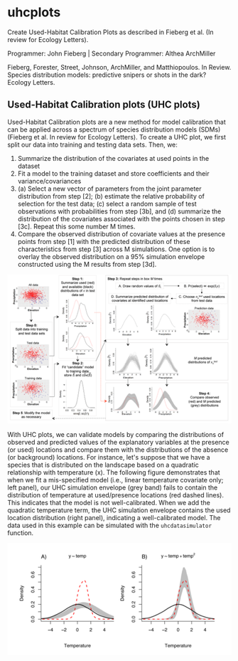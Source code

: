 # uhcplots
Create Used-Habitat Calibration Plots as described in Fieberg et al. (In review for Ecology Letters).

Programmer: John Fieberg | Secondary Programmer: Althea ArchMiller

Fieberg, Forester, Street, Johnson, ArchMiller, and Matthiopoulos. In Review. Species distribution models: predictive snipers or shots in the dark? Ecology Letters.

## Used-Habitat Calibration plots (UHC plots)

Used-Habitat Calibration plots are a new method for model calibration that can be applied across a spectrum of species distribution models (SDMs) (Fieberg et al. In review for Ecology Letters). To create a UHC plot, we first split our data into training and testing data sets. Then, we:

1. Summarize the distribution of the covariates at used points in the dataset
2. Fit a model to the training dataset and store coefficients and their variance/covariances
3. (a) Select a new vector of parameters from the joint parameter distribution from step [2]; (b) estimate the relative probability of selection for the test data; (c) select a random sample of test observations with probabilities from step [3b], and (d) summarize the distribution of the covariates associated with the points chosen in step [3c]. Repeat this some number M times.
4. Compare the observed distribution of covariate values at the presence points from step [1] with the predicted distribution of these characteristics from step [3] across M simulations. One option is to overlay the observed distribution on a 95% simulation envelope constructed using the M results from step [3d]. 

![UHCschematic](uhc_schematic.png)

With UHC plots, we can validate models by comparing the distributions of observed and predicted values of the explanatory variables at the presence (or used) locations and compare them with the distributions of the absence (or background) locations. For instance, let's suppose that we have a species that is distributed on the landscape based on a quadratic relationship with temperature (x). The following figure demonstrates that when we fit a mis-specified model (i.e., linear temperature covariate only; left panel), our UHC simulation envelope (grey band) fails to contain the distribution of temperature at used/presence locations (red dashed lines). This indicates that the model is not well-calibrated. When we add the quadratic temperature term, the UHC simulation envelope contains the used location distribution (right panel), indicating a well-calibrated model. The data used in this example can be simulated with the `uhcdatasimulator` function.

![UHCplot](uhc_temperature.png)
